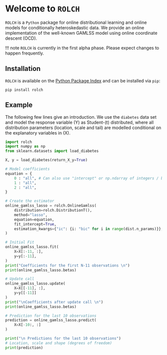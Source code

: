 # Welcome to `ROLCH`

`ROLCH` is a `Python` package for online distributional learning and online models for conditionally heteroskedastic data. We provide an online implementation of the well-known GAMLSS model using online coordinate descent (OCD).

!!! note
    `ROLCH` is currently in the first alpha phase. Please expect changes to happen frequently.

## Installation

`ROLCH` is available on the [Python Package Index](https://pypi.org/project/rolch/) and can be installed via `pip`:

```shell
pip install rolch
```

## Example

The following few lines give an introduction. We use the `diabetes` data set and model the response variable \(Y\) as Student-\(t\) distributed, where all distribution parameters (location, scale and tail) are modelled conditional on the explanatory variables in \(X\).


```python
import rolch
import numpy as np
from sklearn.datasets import load_diabetes

X, y = load_diabetes(return_X_y=True)

# Model coefficients 
equation = {
    0 : "all", # Can also use "intercept" or np.ndarray of integers / booleans
    1 : "all", 
    2 : "all", 
}

# Create the estimator
online_gamlss_lasso = rolch.OnlineGamlss(
    distribution=rolch.DistributionT(),
    method="lasso",
    equation=equation,
    fit_intercept=True,
    estimation_kwargs={"ic": {i: "bic" for i in range(dist.n_params)}},
)

# Initial Fit
online_gamlss_lasso.fit(
    X=X[:-11, :], 
    y=y[:-11], 
)
print("Coefficients for the first N-11 observations \n")
print(online_gamlss_lasso.betas)

# Update call
online_gamlss_lasso.update(
    X=X[[-11], :], 
    y=y[[-11]]
)
print("\nCoefficients after update call \n")
print(online_gamlss_lasso.betas)

# Prediction for the last 10 observations
prediction = online_gamlss_lasso.predict(
    X=X[-10:, :]
)

print("\n Predictions for the last 10 observations")
# Location, scale and shape (degrees of freedom)
print(prediction)
```
